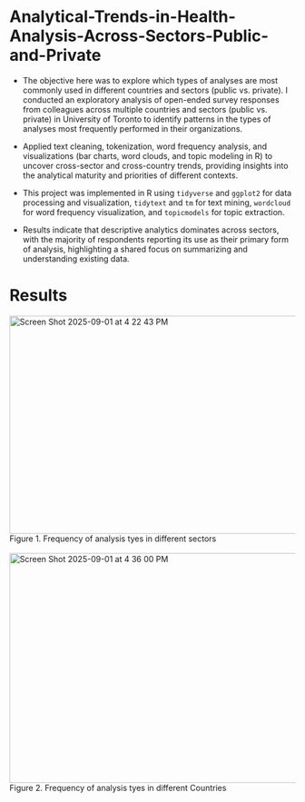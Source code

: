 # Analytical-Trends-in-Health-Analysis-Across-Sectors-Public-and-Private

* The objective here was to explore which types of analyses are most commonly used in different countries and sectors (public vs. private).
I conducted an exploratory analysis of open-ended survey responses from colleagues across multiple countries and sectors (public vs. private) in University of Toronto to identify patterns in the types of analyses most frequently performed in their organizations.

* Applied text cleaning, tokenization, word frequency analysis, and visualizations (bar charts, word clouds, and topic modeling in R) to uncover cross-sector and cross-country trends, providing insights into the analytical maturity and priorities of different contexts.

* This project was implemented in R using `tidyverse` and `ggplot2` for data processing and visualization, `tidytext` and `tm` for text mining, `wordcloud` for word frequency visualization, and `topicmodels` for topic extraction.

* Results indicate that descriptive analytics dominates across sectors, with the majority of respondents reporting its use as their primary form of analysis, highlighting a shared focus on summarizing and understanding existing data.

# Results

<img width="613" height="384" alt="Screen Shot 2025-09-01 at 4 22 43 PM" src="https://github.com/user-attachments/assets/7756e5b7-50b1-4013-b40d-996eb335671e" /><br>
Figure 1. Frequency of analysis tyes in different sectors<br><br>
<img width="1387" height="405" alt="Screen Shot 2025-09-01 at 4 36 00 PM" src="https://github.com/user-attachments/assets/a528688f-b36e-4834-aa8b-82211cd437f4" /><br>
Figure 2. Frequency of analysis tyes in different Countries<br>


